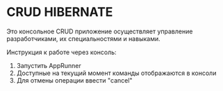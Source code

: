 # CRUD HIBERNATE
Это консольное CRUD приложение осуществляет управление разработчиками, их специальностями и навыками.

Инструкция к работе через консоль:
1. Запустить AppRunner
2. Доступные на текущий момент команды отображаются в консоли 
3. Для отмены операции ввести "cancel"
